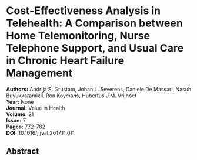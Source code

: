 # Cost-Effectiveness Analysis in Telehealth: A Comparison between Home Telemonitoring, Nurse Telephone Support, and Usual Care in Chronic Heart Failure Management

**Authors:** Andrija S. Grustam, Johan L. Severens, Daniele De Massari, Nasuh Buyukkaramikli, Ron Koymans, Hubertus J.M. Vrijhoef  
**Year:** None  
**Journal:** Value in Health  
**Volume:** 21  
**Issue:** 7  
**Pages:** 772-782  
**DOI:** 10.1016/j.jval.2017.11.011  

## Abstract


